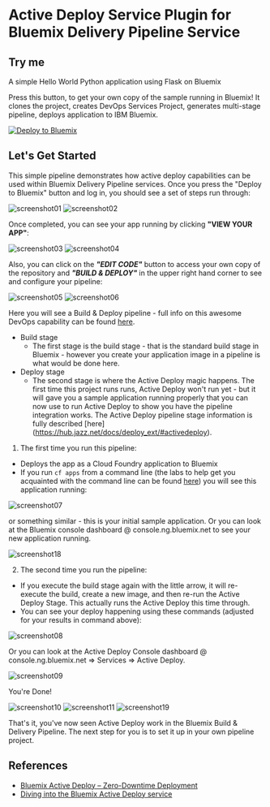 # Active Deploy Service Plugin for Bluemix Delivery Pipeline Service

## Try me 
A simple Hello World Python application using Flask on Bluemix

Press this button, to get your own copy of the sample running in Bluemix! It clones the project, creates DevOps Services Project, generates multi-stage pipeline, deploys application to IBM Bluemix.

[![Deploy to Bluemix](https://bluemix.net/deploy/button.png)](https://bluemix.net/deploy?repository=https://github.com/Puquios/active-deploy.git)

## Let's Get Started
This simple pipeline demonstrates how active deploy capabilities can be used within Bluemix Delivery Pipeline services. Once you press the "Deploy to Bluemix" button and log in, you should see a set of steps run through:

![screenshot01](https://github.com/IBM-Bluemix/active-deploy/blob/master/sample-apps/pipeline/images/01_login.PNG)
![screenshot02](https://github.com/IBM-Bluemix/active-deploy/blob/master/sample-apps/pipeline/images/02_deploy.PNG)

Once completed, you can see your app running by clicking **"VIEW YOUR APP"**:

![screenshot03](https://github.com/IBM-Bluemix/active-deploy/blob/master/sample-apps/pipeline/images/03_deployed2BM.PNG)
![screenshot04](https://github.com/IBM-Bluemix/active-deploy/blob/master/sample-apps/pipeline/images/04_viewYourApp.PNG)

Also, you can click on the ***"EDIT CODE"*** button to access your own copy of the repository and ***"BUILD & DEPLOY"*** in the upper right hand corner to see and configure your pipeline:

![screenshot05](https://github.com/IBM-Bluemix/active-deploy/blob/master/sample-apps/pipeline/images/05_editCode.PNG)
![screenshot06](https://github.com/IBM-Bluemix/active-deploy/blob/master/sample-apps/pipeline/images/06_buildAndDeploy.PNG)

Here you will see a Build & Deploy pipeline - full info on this awesome DevOps capability can be found [here](https://hub.jazz.net/docs/deploy/).

  - Build stage
    - The first stage is the build stage - that is the standard build stage in Bluemix - however you create your application image in a pipeline is what would be done here. 
  - Deploy stage
    - The second stage is where the Active Deploy magic happens. The first time this project runs runs, Active Deploy won't run yet - but it will gave you a sample application running properly that you can now use to run Active Deploy to show you have the pipeline integration works. The Active Deploy pipeline stage information is fully described [here] (https://hub.jazz.net/docs/deploy_ext/#activedeploy).

1. The first time you run this pipeline:
  - Deploys the app as a Cloud Foundry application to Bluemix 
  - If you run ```cf apps``` from a command line (the labs to help get you acquainted with the command line can be found [here](https://github.com/IBM-Bluemix/active-deploy/blob/master/labs/README.md)) you will see this application running:  
  
  ![screenshot07](https://github.com/IBM-Bluemix/active-deploy/blob/master/sample-apps/pipeline/images/07_firstRun.PNG)
  
  or something similar - this is your initial sample application. Or you can look at the Bluemix console dashboard @ console.ng.bluemix.net to see your new application running.
  
  ![screenshot18](https://github.com/IBM-Bluemix/active-deploy/blob/master/sample-apps/pipeline/images/18_dashboard1.PNG)

2. The second time you run the pipeline:
  - If you execute the build stage again with the little arrow, it will re-execute the build, create a new image, and then re-run the Active Deploy Stage. This actually runs the Active Deploy this time through. 
  - You can see your deploy happening using these commands (adjusted for your results in command above):
    
  ![screenshot08](https://github.com/IBM-Bluemix/active-deploy/blob/master/sample-apps/pipeline/images/08_secondRun.PNG)
    
  Or you can look at the Active Deploy Console dashboard @ console.ng.bluemix.net => Services => Active Deploy.
  
  ![screenshot09](https://github.com/IBM-Bluemix/active-deploy/blob/master/sample-apps/pipeline/images/09_uiRunning.PNG)

You're Done!

![screenshot10](https://github.com/IBM-Bluemix/active-deploy/blob/master/sample-apps/pipeline/images/10_completed.PNG)
![screenshot11](https://github.com/IBM-Bluemix/active-deploy/blob/master/sample-apps/pipeline/images/11_uiCompleted.PNG)
![screenshot19](https://github.com/IBM-Bluemix/active-deploy/blob/master/sample-apps/pipeline/images/19_dashboard2.PNG)

That's it, you've now seen Active Deploy work in the Bluemix Build & Delivery Pipeline. The next step for you is to set it up in your own pipeline project.
    
## References 
* [Bluemix Active Deploy – Zero-Downtime Deployment](https://developer.ibm.com/bluemix/2015/10/09/bluemix-zero-downtime-deployment)
* [Diving into the Bluemix Active Deploy service](https://developer.ibm.com/bluemix/2015/10/19/getting-started-with-bluemix-active-deploy/)
